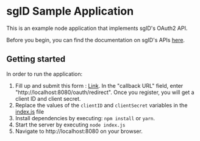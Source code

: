 # sgID Sample Application

This is an example node application that implements sgID's OAuth2 API.

Before you begin, you can find the documentation on sgID's APIs [here](https://app.swaggerhub.com/apis-docs/ogp/sgID/1.0.0).

## Getting started

In order to run the application:

1. Fill up and submit this form : [Link](https://form.gov.sg/5d6642c12efdae00125764b1). In the "callback URL" field, enter "http://localhost:8080/oauth/redirect". Once you register, you will get a client ID and client secret.
2. Replace the values of the `clientID` and `clientSecret` variables in the [index.js](/index.js) file 
3. Install dependencies by executing: `npm install` or `yarn`.
4. Start the server by executing `node index.js`
5. Navigate to http://localhost:8080 on your browser.
